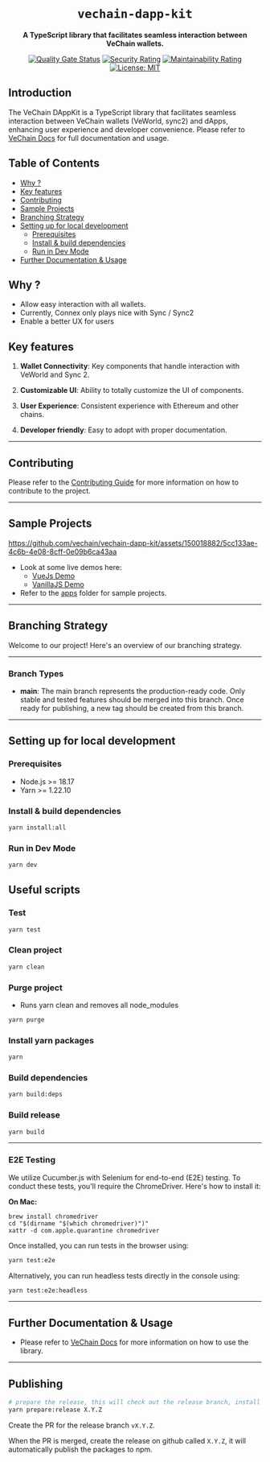 <div align="center">
    <h1><code>vechain-dapp-kit</code></h1>
    <p>
        <strong>A TypeScript library that facilitates seamless interaction between VeChain wallets.</strong>
    </p>
    <p>
        <a href="https://sonarcloud.io/project/overview?id=vechain_vechain-dapp-kit"><img src="https://sonarcloud.io/api/project_badges/measure?project=vechain_vechain-dapp-kit&metric=alert_status&token=69ceb851539382455c3eba073d1690bb58147af5" alt="Quality Gate Status"></a>
        <a href="https://sonarcloud.io/project/overview?id=vechain_vechain-dapp-kit"><img src="https://sonarcloud.io/api/project_badges/measure?project=vechain_vechain-dapp-kit&metric=security_rating&token=69ceb851539382455c3eba073d1690bb58147af5" alt="Security Rating"></a>
        <a href="https://sonarcloud.io/project/overview?id=vechain_vechain-dapp-kit"><img src="https://sonarcloud.io/api/project_badges/measure?project=vechain_vechain-dapp-kit&metric=sqale_rating&token=69ceb851539382455c3eba073d1690bb58147af5" alt="Maintainability Rating"></a>
        <a href="https://github.com/vechain/vechain-dapp-kit/blob/main/LICENSE"><img src="https://img.shields.io/badge/License-MIT-blue.svg" alt="License: MIT"></a>
    </p>
</div>

## Introduction

The VeChain DAppKit is a TypeScript library that facilitates seamless interaction between VeChain wallets (VeWorld, sync2)
and dApps, enhancing user experience and developer convenience. Please refer to [VeChain Docs](https://docs.vechain.org/developer-resources/sdks-and-providers/dapp-kit) for full documentation and usage.

## Table of Contents

- [Why ?](#why-)
- [Key features](#key-features)
- [Contributing](#contributing)
- [Sample Projects](#sample-projects)
- [Branching Strategy](#branching-strategy)
- [Setting up for local development](#setting-up-for-local-development)
    - [Prerequisites](#prerequisites)
    - [Install & build dependencies](#install--build-dependencies)
    - [Run in Dev Mode](#run-in-dev-mode)
- [Further Documentation & Usage](#further-documentation--usage)

## Why ?

- Allow easy interaction with all wallets.
- Currently, Connex only plays nice with Sync / Sync2
- Enable a better UX for users

## Key features

1. **Wallet Connectivity**: Key components that handle interaction with VeWorld and Sync 2.

2. **Customizable UI**: Ability to totally customize the UI of components.

3. **User Experience**: Consistent experience with Ethereum and other chains.

4. **Developer friendly**: Easy to adopt with proper documentation.

---

## Contributing

Please refer to the [Contributing Guide](./CONTRIBUTING.md) for more information on how to contribute to the project.

---

## Sample Projects

https://github.com/vechain/vechain-dapp-kit/assets/150018882/5cc133ae-4c6b-4e08-8cff-0e09b6ca43aa

- Look at some live demos here:
    - [VueJs Demo](https://vechain.github.io/vechain-dapp-kit/vue/)
    - [VanillaJS Demo](https://vechain.github.io/vechain-dapp-kit/vanilla/)
- Refer to the [apps](./examples) folder for sample projects.

---

## Branching Strategy

Welcome to our project! Here's an overview of our branching strategy.

---

### Branch Types

- **main**: The main branch represents the production-ready code. Only stable and tested features should be merged into
  this branch. Once ready for publishing, a new tag should be created from this branch.

---

## Setting up for local development

### Prerequisites

- Node.js >= 18.17
- Yarn >= 1.22.10

### Install & build dependencies

```bash
yarn install:all
```

### Run in Dev Mode

```bash
yarn dev
```

## Useful scripts

### Test

```bash
yarn test
```

### Clean project

```bash
yarn clean
```

### Purge project

- Runs yarn clean and removes all node_modules

```bash
yarn purge
```

### Install yarn packages

```bash
yarn
```

### Build dependencies

```bash
yarn build:deps
```

### Build release

```bash
yarn build
```

---

### E2E Testing

We utilize Cucumber.js with Selenium for end-to-end (E2E) testing. To conduct these tests, you'll require the ChromeDriver. Here's how to install it:

**On Mac:**

```shell
brew install chromedriver
cd "$(dirname "$(which chromedriver)")"
xattr -d com.apple.quarantine chromedriver
```

Once installed, you can run tests in the browser using:

```bash
yarn test:e2e
```

Alternatively, you can run headless tests directly in the console using:

```bash
yarn test:e2e:headless
```

---

## Further Documentation & Usage

- Please refer to [VeChain Docs](https://docs.vechain.org/developer-resources/sdks-and-providers) for more information
  on how to use the library.

---

## Publishing

```bash
# prepare the release, this will check out the release branch, install dependencies, build packages, test and update the package versions
yarn prepare:release X.Y.Z
```

Create the PR for the release branch `vX.Y.Z`.

When the PR is merged, create the release on github called `X.Y.Z`, it will automatically publish the packages to npm.

